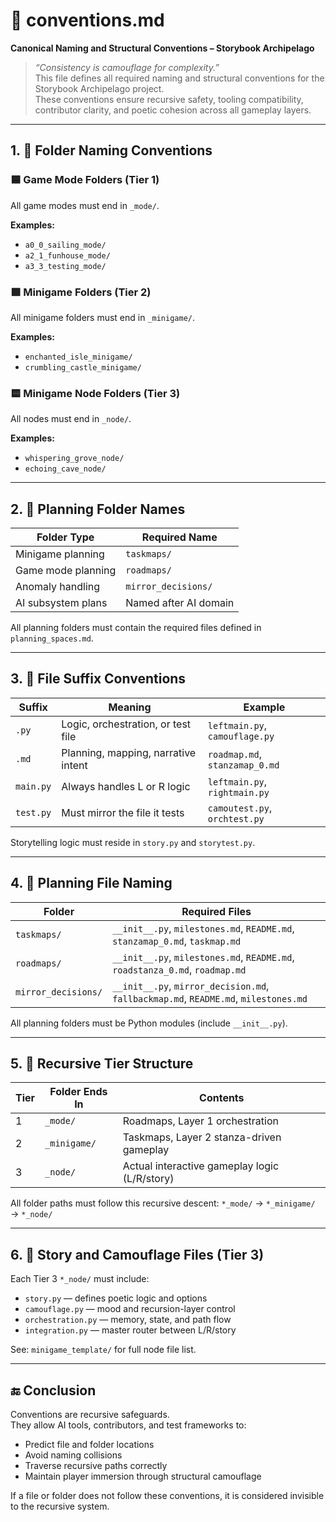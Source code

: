<!-- Save to: storybook_archipelago/conventions.md -->

# 📏 conventions.md  
**Canonical Naming and Structural Conventions – Storybook Archipelago**

> _“Consistency is camouflage for complexity.”_  
> This file defines all required naming and structural conventions for the Storybook Archipelago project.  
> These conventions ensure recursive safety, tooling compatibility, contributor clarity, and poetic cohesion across all gameplay layers.

---

## 1. 🧭 Folder Naming Conventions

### 🟦 Game Mode Folders (Tier 1)
All game modes must end in `_mode/`.

**Examples:**
- `a0_0_sailing_mode/`
- `a2_1_funhouse_mode/`
- `a3_3_testing_mode/`

### 🟩 Minigame Folders (Tier 2)
All minigame folders must end in `_minigame/`.

**Examples:**
- `enchanted_isle_minigame/`
- `crumbling_castle_minigame/`

### 🟨 Minigame Node Folders (Tier 3)
All nodes must end in `_node/`.

**Examples:**
- `whispering_grove_node/`
- `echoing_cave_node/`

---

## 2. 📁 Planning Folder Names

| Folder Type        | Required Name         |
|--------------------|------------------------|
| Minigame planning  | `taskmaps/`            |
| Game mode planning | `roadmaps/`            |
| Anomaly handling   | `mirror_decisions/`    |
| AI subsystem plans | Named after AI domain  |

All planning folders must contain the required files defined in `planning_spaces.md`.

---

## 3. 🧠 File Suffix Conventions

| Suffix      | Meaning                             | Example                     |
|-------------|-------------------------------------|-----------------------------|
| `.py`       | Logic, orchestration, or test file  | `leftmain.py`, `camouflage.py` |
| `.md`       | Planning, mapping, narrative intent | `roadmap.md`, `stanzamap_0.md` |
| `main.py`   | Always handles L or R logic         | `leftmain.py`, `rightmain.py` |
| `test.py`   | Must mirror the file it tests       | `camoutest.py`, `orchtest.py` |

Storytelling logic must reside in `story.py` and `storytest.py`.

---

## 4. 🧾 Planning File Naming

| Folder        | Required Files                                              |
|---------------|-------------------------------------------------------------|
| `taskmaps/`   | `__init__.py`, `milestones.md`, `README.md`, `stanzamap_0.md`, `taskmap.md` |
| `roadmaps/`   | `__init__.py`, `milestones.md`, `README.md`, `roadstanza_0.md`, `roadmap.md` |
| `mirror_decisions/` | `__init__.py`, `mirror_decision.md`, `fallbackmap.md`, `README.md`, `milestones.md` |

All planning folders must be Python modules (include `__init__.py`).

---

## 5. 🧬 Recursive Tier Structure

| Tier | Folder Ends In   | Contents                                     |
|------|------------------|----------------------------------------------|
| 1    | `_mode/`         | Roadmaps, Layer 1 orchestration              |
| 2    | `_minigame/`     | Taskmaps, Layer 2 stanza-driven gameplay     |
| 3    | `_node/`         | Actual interactive gameplay logic (L/R/story) |

All folder paths must follow this recursive descent:
`*_mode/` → `*_minigame/` → `*_node/`

---

## 6. 📖 Story and Camouflage Files (Tier 3)

Each Tier 3 `*_node/` must include:

- `story.py` — defines poetic logic and options
- `camouflage.py` — mood and recursion-layer control
- `orchestration.py` — memory, state, and path flow
- `integration.py` — master router between L/R/story

See: `minigame_template/` for full node file list.

---

## 🔚 Conclusion

Conventions are recursive safeguards.  
They allow AI tools, contributors, and test frameworks to:

- Predict file and folder locations
- Avoid naming collisions
- Traverse recursive paths correctly
- Maintain player immersion through structural camouflage

If a file or folder does not follow these conventions, it is considered invisible to the recursive system.
